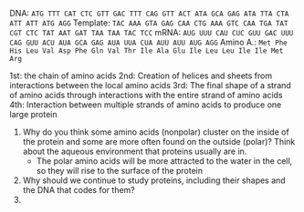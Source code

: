 DNA: `ATG TTT CAT CTC GTT GAC TTT CAG GTT ACT ATA GCA GAG ATA TTA CTA ATT ATT ATG AGG`
Template: `TAC AAA GTA GAG CAA CTG AAA GTC CAA TGA TAT CGT CTC TAT AAT GAT TAA TAA TAC TCC`
mRNA: `AUG UUU CAU CUC GUU GAC UUU CAG GUU ACU AUA GCA GAG AUA UUA CUA AUU AUU AUG AGG`
Amino A.: `Met Phe His Leu Val Asp Phe Gln Val Thr Ile Ala Glu Ile Leu Leu Ile Ile Met Arg`

1st: the chain of amino acids
2nd: Creation of helices and sheets from interactions between the local amino acids
3rd: The final shape of a strand of amino acids through interactions with the entire strand of amino acids
4th: Interaction between multiple strands of amino acids to produce one large protein

1. Why do you think some amino acids (nonpolar) cluster on the inside of the protein and some are more often found on the outside (polar)? Think about the aqueous environment that proteins usually are in.
	- The polar amino acids will be more attracted to the water in the cell, so they will rise to the surface of the protein
2. Why should we continue to study proteins, including their shapes and the DNA that codes for them?
3. 